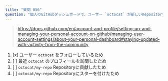 ```yaml
---
title: "質問 056"
question: "個人のGitHubダッシュボードで、ユーザー `octocat` が新しいRepository `octocat/my-repo` を作成したという通知を受け取りました。なぜこの通知を受け取ったのでしょうか？"
---
```



> https://docs.github.com/en/account-and-profile/setting-up-and-managing-your-personal-account-on-github/managing-user-account-settings/about-your-personal-dashboard#staying-updated-with-activity-from-the-community
1. [x] ユーザー `octocat` をフォローしているため
1. [ ] 最近 `octocat` のプロフィールを訪問したため
1. [ ] `octocat/my-repo` Repositoryに貢献したため
1. [ ] `octocat/my-repo` Repositoryにスターを付けたため